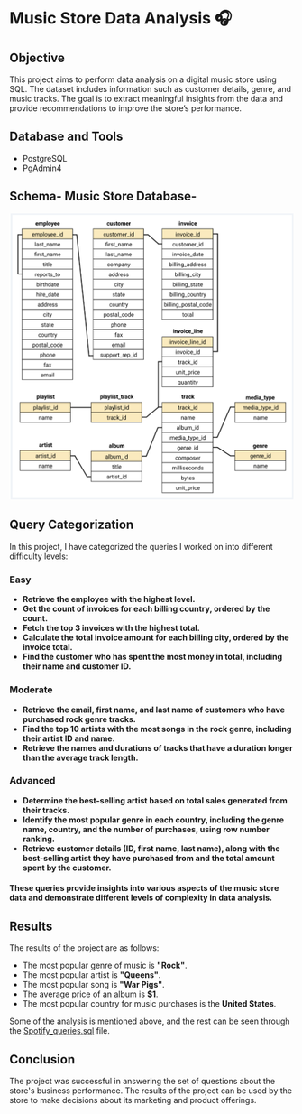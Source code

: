 # Music Store Data Analysis 🎧

## Objective

This project aims to perform data analysis on a digital music store using SQL. The dataset includes information such as customer details, genre, and music tracks. The goal is to extract meaningful insights from the data and provide recommendations to improve the store’s performance.

## Database and Tools

- PostgreSQL
- PgAdmin4

## Schema- Music Store Database-


![screenshot](schema_diagram.png)


## Query Categorization

In this project, I have categorized the queries I worked on into different difficulty levels:

### Easy

- **Retrieve the employee with the highest level.**
- **Get the count of invoices for each billing country, ordered by the count.**
- **Fetch the top 3 invoices with the highest total.**
- **Calculate the total invoice amount for each billing city, ordered by the invoice total.**
- **Find the customer who has spent the most money in total, including their name and customer ID.**

### Moderate

- **Retrieve the email, first name, and last name of customers who have purchased rock genre tracks.**
- **Find the top 10 artists with the most songs in the rock genre, including their artist ID and name.**
- **Retrieve the names and durations of tracks that have a duration longer than the average track length.**

### Advanced

- **Determine the best-selling artist based on total sales generated from their tracks.**
- **Identify the most popular genre in each country, including the genre name, country, and the number of purchases, using row number ranking.**
- **Retrieve customer details (ID, first name, last name), along with the best-selling artist they have purchased from and the total amount spent by the customer.**

#### These queries provide insights into various aspects of the music store data and demonstrate different levels of complexity in data analysis.

## Results

The results of the project are as follows:

- The most popular genre of music is **"Rock"**.
- The most popular artist is **"Queens"**.
- The most popular song is **"War Pigs"**.
- The average price of an album is **$1**.
- The most popular country for music purchases is the **United States**.

Some of the analysis is mentioned above, and the rest can be seen through the [Spotify_queries.sql](Spotify_queries.sql) file.

## Conclusion

The project was successful in answering the set of questions about the store's business performance. The results of the project can be used by the store to make decisions about its marketing and product offerings.
